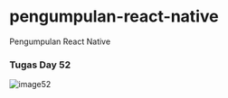 # pengumpulan-react-native
Pengumpulan React Native


### Tugas Day 52
![image52](https://github.com/ozanryo/pengumpulan-react-native/blob/main/20210702_131856.gif?raw=true)

